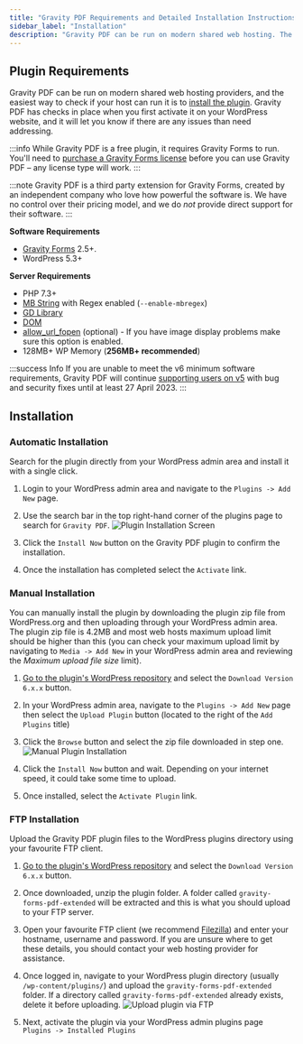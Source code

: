 ```yaml
---
title: "Gravity PDF Requirements and Detailed Installation Instructions"
sidebar_label: "Installation"
description: "Gravity PDF can be run on modern shared web hosting. The easiest way to check if your web server meets the criteria is to install the plugin. Simple!"
---
```


## Plugin Requirements

Gravity PDF can be run on modern shared web hosting providers, and the easiest way to check if your host can run it is to [install the plugin](#installation). Gravity PDF has checks in place when you first activate it on your WordPress website, and it will let you know if there are any issues than need addressing.

:::info
While Gravity PDF is a free plugin, it requires Gravity Forms to run. You'll need to <a href="https://rocketgenius.pxf.io/c/1211356/445235/7938" rel="sponsored">purchase a Gravity Forms license</a> before you can use Gravity PDF – any license type will work.
:::

:::note
Gravity PDF is a third party extension for Gravity Forms, created by an independent company who love how powerful the software is. We have no control over their pricing model, and we do *not* provide direct support for their software.
:::

**Software Requirements**

-   <a href="https://rocketgenius.pxf.io/c/1211356/445235/7938" rel="sponsored">Gravity Forms</a> 2.5+.
-   WordPress 5.3+

**Server Requirements**

-   PHP 7.3+
-   [MB String](http://www.php.net/manual/en/mbstring.installation.php) with Regex enabled (`--enable-mbregex`)
-   [GD Library](http://www.php.net/manual/en/image.installation.php)
-   [DOM](http://php.net/manual/en/intro.dom.php)
-   [allow_url_fopen](https://www.php.net/manual/en/filesystem.configuration.php#ini.allow-url-fopen) (optional) - If you have image display problems make sure this option is enabled.
-   128MB+ WP Memory (**256MB+ recommended**)

:::success Info
If you are unable to meet the v6 minimum software requirements, Gravity PDF will continue [supporting users on v5](../../v5/five-minute-install.md) with bug and security fixes until at least 27 April 2023.
:::

## Installation

### Automatic Installation

Search for the plugin directly from your WordPress admin area and install it with a single click.

1. Login to your WordPress admin area and navigate to the `Plugins -> Add New` page.

1. Use the search bar in the top right-hand corner of the plugins page to search for `Gravity PDF`.
    ![Plugin Installation Screen](https://resources.gravitypdf.com/uploads/2021/03/Gravity-PDF-Add-Plugins-Page.png)

1. Click the `Install Now` button on the Gravity PDF plugin to confirm the installation.

1. Once the installation has completed select the `Activate` link.

### Manual Installation

You can manually install the plugin by downloading the plugin zip file from WordPress.org and then uploading through your WordPress admin area. The plugin zip file is 4.2MB and most web hosts maximum upload limit should be higher than this (you can check your maximum upload limit by navigating to `Media -> Add New` in your WordPress admin area and reviewing the *Maximum upload file size* limit).

1. [Go to the plugin's WordPress repository](https://wordpress.org/plugins/gravity-forms-pdf-extended/) and select the `Download Version 6.x.x` button.

2.  In your WordPress admin area, navigate to the `Plugins -> Add New` page then select the `Upload Plugin` button (located to the right of the `Add Plugins` title)

3.  Click the `Browse` button and select the zip file downloaded in step one. ![Manual Plugin Installation](https://resources.gravitypdf.com/uploads/2021/03/Gravity-Forms-PDF-Extended.png)

4.  Click the `Install Now` button and wait. Depending on your internet speed, it could take some time to upload.

5.  Once installed, select the `Activate Plugin` link.

### FTP Installation

Upload the Gravity PDF plugin files to the WordPress plugins directory using your favourite FTP client.

1. [Go to the plugin's WordPress repository](https://wordpress.org/plugins/gravity-forms-pdf-extended/) and select the `Download Version 6.x.x` button.

2.  Once downloaded, unzip the plugin folder. A folder called `gravity-forms-pdf-extended` will be extracted and this is what you should upload to your FTP server.

3.  Open your favourite FTP client (we recommend [Filezilla](https://filezilla-project.org/)) and enter your hostname, username and password. If you are unsure where to get these details, you should contact your web hosting provider for assistance.

4.  Once logged in, navigate to your WordPress plugin directory (usually `/wp-content/plugins/`) and upload the `gravity-forms-pdf-extended` folder. If a directory called `gravity-forms-pdf-extended` already exists, delete it before uploading. ![Upload plugin via FTP](https://resources.gravitypdf.com/uploads/2015/10/ftp-upload.png)

5.  Next, activate the plugin via your WordPress admin plugins page `Plugins -> Installed Plugins`
